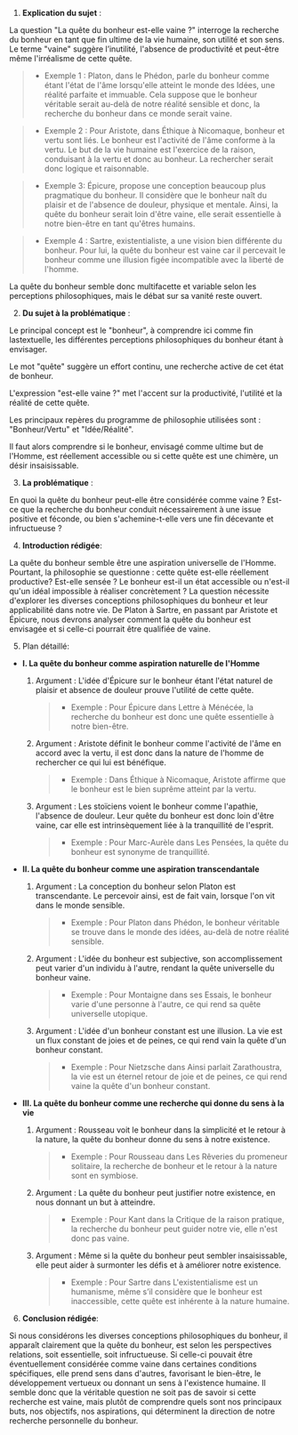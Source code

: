 1. **Explication du sujet** :

La question "La quête du bonheur est-elle vaine ?" interroge la recherche du bonheur en tant que fin ultime de la vie humaine, son utilité et son sens. Le terme "vaine" suggère l’inutilité, l'absence de productivité et peut-être même l'irréalisme de cette quête.

> - Exemple 1 : Platon, dans le Phédon, parle du bonheur comme étant l'état de l'âme lorsqu'elle atteint le monde des Idées, une réalité parfaite et immuable. Cela suppose que le bonheur véritable serait au-delà de notre réalité sensible et donc, la recherche du bonheur dans ce monde serait vaine.

> - Exemple 2 : Pour Aristote, dans Éthique à Nicomaque, bonheur et vertu sont liés. Le bonheur est l'activité de l'âme conforme à la vertu. Le but de la vie humaine est l'exercice de la raison, conduisant à la vertu et donc au bonheur. La rechercher serait donc logique et raisonnable.

> - Exemple 3: Épicure, propose une conception beaucoup plus pragmatique du bonheur. Il considère que le bonheur naît du plaisir et de l'absence de douleur, physique et mentale. Ainsi, la quête du bonheur serait loin d'être vaine, elle serait essentielle à notre bien-être en tant qu'êtres humains.

> - Exemple 4 : Sartre, existentialiste, a une vision bien différente du bonheur. Pour lui, la quête du bonheur est vaine car il percevait le bonheur comme une illusion figée incompatible avec la liberté de l'homme. 

La quête du bonheur semble donc multifacette et variable selon les perceptions philosophiques, mais le débat sur sa vanité reste ouvert.

2. **Du sujet à la problématique** :

Le principal concept est le "bonheur", à comprendre ici comme fin lastextuelle, les différentes perceptions philosophiques du bonheur étant à envisager. 

Le mot "quête" suggère un effort continu, une recherche active de cet état de bonheur. 

L'expression "est-elle vaine ?" met l'accent sur la productivité, l'utilité et la réalité de cette quête. 

Les principaux repères du programme de philosophie utilisées sont : "Bonheur/Vertu" et "Idée/Réalité". 

Il faut alors comprendre si le bonheur, envisagé comme ultime but de l'Homme, est réellement accessible ou si cette quête est une chimère, un désir insaisissable.

3. **La problématique** :

En quoi la quête du bonheur peut-elle être considérée comme vaine ? Est-ce que la recherche du bonheur conduit nécessairement à une issue positive et féconde, ou bien s'achemine-t-elle vers une fin décevante et infructueuse ?

4. **Introduction rédigée**: 

La quête du bonheur semble être une aspiration universelle de l'Homme. Pourtant, la philosophie se questionne : cette quête est-elle réellement productive? Est-elle sensée ? Le bonheur est-il un état accessible ou n'est-il qu'un idéal impossible à réaliser concrètement ? La question nécessite d'explorer les diverses conceptions philosophiques du bonheur et leur applicabilité dans notre vie. De Platon à Sartre, en passant par Aristote et Épicure, nous devrons analyser comment la quête du bonheur est envisagée et si celle-ci pourrait être qualifiée de vaine.

5. Plan détaillé:

* **I. La quête du bonheur comme aspiration naturelle de l'Homme**

    1. Argument : L'idée d'Épicure sur le bonheur étant l'état naturel de plaisir et absence de douleur prouve l'utilité de cette quête.
         > - Exemple : Pour Épicure dans Lettre à Ménécée, la recherche du bonheur est donc une quête essentielle à notre bien-être.

    2.  Argument : Aristote définit le bonheur comme l'activité de l'âme en accord avec la vertu, il est donc dans la nature de l'homme de rechercher ce qui lui est bénéfique.  
         > - Exemple : Dans Éthique à Nicomaque, Aristote affirme que le bonheur est le bien suprême atteint par la vertu.

    3.  Argument : Les stoïciens voient le bonheur comme l'apathie, l'absence de douleur. Leur quête du bonheur est donc loin d'être vaine, car elle est intrinsèquement liée à la tranquillité de l'esprit.
         > - Exemple : Pour Marc-Aurèle dans Les Pensées, la quête du bonheur est synonyme de tranquillité.

* **II. La quête du bonheur comme une aspiration transcendantale**

    1. Argument : La conception du bonheur selon Platon est transcendante. Le percevoir ainsi, est de fait vain, lorsque l'on vit dans le monde sensible.
          > - Exemple : Pour Platon dans Phédon, le bonheur véritable se trouve dans le monde des idées, au-delà de notre réalité sensible.
    
    2.  Argument : L'idée du bonheur est subjective, son accomplissement peut varier d'un individu à l'autre, rendant la quête universelle du bonheur vaine.
          > - Exemple : Pour Montaigne dans ses Essais, le bonheur varie d'une personne à l'autre, ce qui rend sa quête universelle utopique.

    3.  Argument : L'idée d'un bonheur constant est une illusion. La vie est un flux constant de joies et de peines, ce qui rend vain la quête d'un bonheur constant.
          > - Exemple : Pour Nietzsche dans Ainsi parlait Zarathoustra, la vie est un éternel retour de joie et de peines, ce qui rend vaine la quête d'un bonheur constant.

* **III. La quête du bonheur comme une recherche qui donne du sens à la vie**

    1. Argument : Rousseau voit le bonheur dans la simplicité et le retour à la nature, la quête du bonheur donne du sens à notre existence.
          > - Exemple : Pour Rousseau dans Les Rêveries du promeneur solitaire, la recherche de bonheur et le retour à la nature sont en symbiose.
    
    2.  Argument : La quête du bonheur peut justifier notre existence, en nous donnant un but à atteindre.
          > - Exemple : Pour Kant dans la Critique de la raison pratique, la recherche du bonheur peut guider notre vie, elle n'est donc pas vaine.

    3.  Argument : Même si la quête du bonheur peut sembler insaisissable, elle peut aider à surmonter les défis et à améliorer notre existence.
          > - Exemple : Pour Sartre dans L'existentialisme est un humanisme, même s’il considère que le bonheur est inaccessible, cette quête est inhérente à la nature humaine.

6. **Conclusion rédigée**: 

Si nous considérons les diverses conceptions philosophiques du bonheur, il apparaît clairement que la quête du bonheur, est selon les perspectives relations, soit essentielle, soit infructueuse. Si celle-ci pouvait être éventuellement considérée comme vaine dans certaines conditions spécifiques, elle prend sens dans d'autres, favorisant le bien-être, le développement vertueux ou donnant un sens à l'existence humaine. Il semble donc que la véritable question ne soit pas de savoir si cette recherche est vaine, mais plutôt de comprendre quels sont nos principaux buts, nos objectifs, nos aspirations, qui déterminent la direction de notre recherche personnelle du bonheur.
